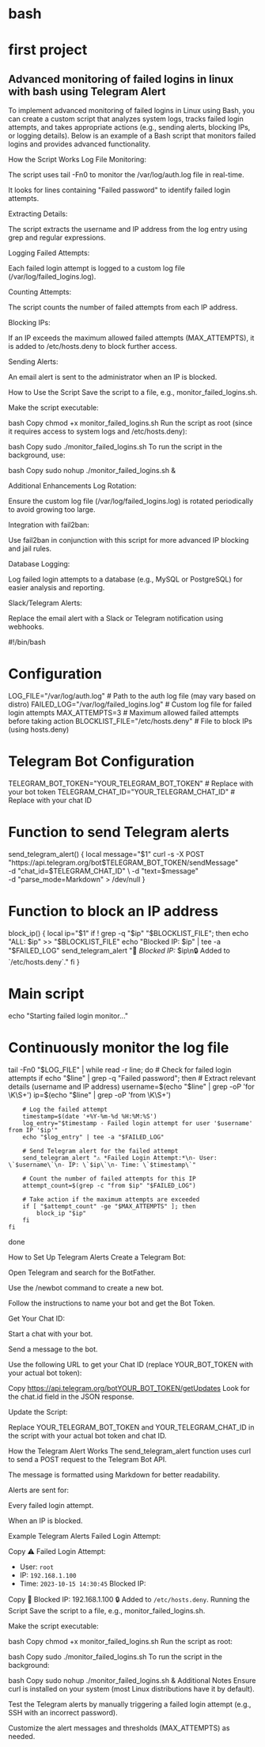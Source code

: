 # bash
# first project
## Advanced monitoring of failed logins in linux with bash using Telegram Alert

To implement advanced monitoring of failed logins in Linux using Bash, you can create a custom script that analyzes system logs, tracks failed login attempts, and takes appropriate actions (e.g., sending alerts, blocking IPs, or logging details). Below is an example of a Bash script that monitors failed logins and provides advanced functionality.

How the Script Works
Log File Monitoring:

The script uses tail -Fn0 to monitor the /var/log/auth.log file in real-time.

It looks for lines containing "Failed password" to identify failed login attempts.

Extracting Details:

The script extracts the username and IP address from the log entry using grep and regular expressions.

Logging Failed Attempts:

Each failed login attempt is logged to a custom log file (/var/log/failed_logins.log).

Counting Attempts:

The script counts the number of failed attempts from each IP address.

Blocking IPs:

If an IP exceeds the maximum allowed failed attempts (MAX_ATTEMPTS), it is added to /etc/hosts.deny to block further access.

Sending Alerts:

An email alert is sent to the administrator when an IP is blocked.


How to Use the Script
Save the script to a file, e.g., monitor_failed_logins.sh.

Make the script executable:

bash
Copy
chmod +x monitor_failed_logins.sh
Run the script as root (since it requires access to system logs and /etc/hosts.deny):

bash
Copy
sudo ./monitor_failed_logins.sh
To run the script in the background, use:

bash
Copy
sudo nohup ./monitor_failed_logins.sh &


Additional Enhancements
Log Rotation:

Ensure the custom log file (/var/log/failed_logins.log) is rotated periodically to avoid growing too large.

Integration with fail2ban:

Use fail2ban in conjunction with this script for more advanced IP blocking and jail rules.

Database Logging:

Log failed login attempts to a database (e.g., MySQL or PostgreSQL) for easier analysis and reporting.

Slack/Telegram Alerts:

Replace the email alert with a Slack or Telegram notification using webhooks.



#!/bin/bash

# Configuration
LOG_FILE="/var/log/auth.log"  # Path to the auth log file (may vary based on distro)
FAILED_LOG="/var/log/failed_logins.log"  # Custom log file for failed login attempts
MAX_ATTEMPTS=3  # Maximum allowed failed attempts before taking action
BLOCKLIST_FILE="/etc/hosts.deny"  # File to block IPs (using hosts.deny)

# Telegram Bot Configuration
TELEGRAM_BOT_TOKEN="YOUR_TELEGRAM_BOT_TOKEN"  # Replace with your bot token
TELEGRAM_CHAT_ID="YOUR_TELEGRAM_CHAT_ID"  # Replace with your chat ID

# Function to send Telegram alerts
send_telegram_alert() {
    local message="$1"
    curl -s -X POST "https://api.telegram.org/bot$TELEGRAM_BOT_TOKEN/sendMessage" \
        -d "chat_id=$TELEGRAM_CHAT_ID" \
        -d "text=$message" \
        -d "parse_mode=Markdown" > /dev/null
}

# Function to block an IP address
block_ip() {
    local ip="$1"
    if ! grep -q "$ip" "$BLOCKLIST_FILE"; then
        echo "ALL: $ip" >> "$BLOCKLIST_FILE"
        echo "Blocked IP: $ip" | tee -a "$FAILED_LOG"
        send_telegram_alert "🚨 *Blocked IP:* $ip\n🔒 Added to \`/etc/hosts.deny\`."
    fi
}

# Main script
echo "Starting failed login monitor..."

# Continuously monitor the log file
tail -Fn0 "$LOG_FILE" | while read -r line; do
    # Check for failed login attempts
    if echo "$line" | grep -q "Failed password"; then
        # Extract relevant details (username and IP address)
        username=$(echo "$line" | grep -oP 'for \K\S+')
        ip=$(echo "$line" | grep -oP 'from \K\S+')

        # Log the failed attempt
        timestamp=$(date '+%Y-%m-%d %H:%M:%S')
        log_entry="$timestamp - Failed login attempt for user '$username' from IP '$ip'"
        echo "$log_entry" | tee -a "$FAILED_LOG"

        # Send Telegram alert for the failed attempt
        send_telegram_alert "⚠️ *Failed Login Attempt:*\n- User: \`$username\`\n- IP: \`$ip\`\n- Time: \`$timestamp\`"

        # Count the number of failed attempts for this IP
        attempt_count=$(grep -c "from $ip" "$FAILED_LOG")

        # Take action if the maximum attempts are exceeded
        if [ "$attempt_count" -ge "$MAX_ATTEMPTS" ]; then
            block_ip "$ip"
        fi
    fi
done



How to Set Up Telegram Alerts
Create a Telegram Bot:

Open Telegram and search for the BotFather.

Use the /newbot command to create a new bot.

Follow the instructions to name your bot and get the Bot Token.

Get Your Chat ID:

Start a chat with your bot.

Send a message to the bot.

Use the following URL to get your Chat ID (replace YOUR_BOT_TOKEN with your actual bot token):

Copy
https://api.telegram.org/botYOUR_BOT_TOKEN/getUpdates
Look for the chat.id field in the JSON response.

Update the Script:

Replace YOUR_TELEGRAM_BOT_TOKEN and YOUR_TELEGRAM_CHAT_ID in the script with your actual bot token and chat ID.

How the Telegram Alert Works
The send_telegram_alert function uses curl to send a POST request to the Telegram Bot API.

The message is formatted using Markdown for better readability.

Alerts are sent for:

Every failed login attempt.

When an IP is blocked.

Example Telegram Alerts
Failed Login Attempt:

Copy
⚠️ Failed Login Attempt:
- User: `root`
- IP: `192.168.1.100`
- Time: `2023-10-15 14:30:45`
Blocked IP:

Copy
🚨 Blocked IP: 192.168.1.100
🔒 Added to `/etc/hosts.deny`.
Running the Script
Save the script to a file, e.g., monitor_failed_logins.sh.

Make the script executable:

bash
Copy
chmod +x monitor_failed_logins.sh
Run the script as root:

bash
Copy
sudo ./monitor_failed_logins.sh
To run the script in the background:

bash
Copy
sudo nohup ./monitor_failed_logins.sh &
Additional Notes
Ensure curl is installed on your system (most Linux distributions have it by default).

Test the Telegram alerts by manually triggering a failed login attempt (e.g., SSH with an incorrect password).

Customize the alert messages and thresholds (MAX_ATTEMPTS) as needed.
